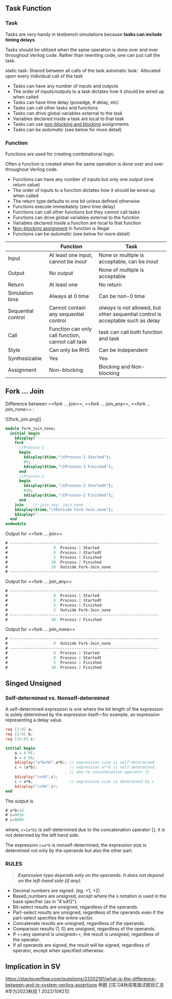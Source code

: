 ## Task Function

### Task

Tasks are very handy in testbench simulations because **tasks can include timing delays**.

Tasks should be utilized when the same operation is done over and over throughout Verilog code. Rather than rewriting code, one can just call the task.

static task: Shared between all calls of the task
automatic task:  Allocated upon every individual call of the task



-   Tasks can have any number of inputs and outputs
-   The order of inputs/outputs to a task dictates how it should be wired up when called
-   Tasks can have time delay (posedge, # delay, etc)
-   Tasks can call other tasks and functions
-   Tasks can drive global variables external to the task
-   Variables declared inside a task are local to that task
-   Tasks can use [non-blocking and blocking](https://nandland.com/blocking-vs-nonblocking-in-verilog/ "Blocking vs. Nonblocking assignment in Verilog") assignments
-   Tasks can be _automatic_ (see below for more detail)

### Function

Functions are used for creating combinational logic.

Often a function is created when the same operation is done over and over throughout Verilog code.

-   Functions can have any number of inputs but only one output (one return value)
-   The order of inputs to a function dictates how it should be wired up when called
-   The return type defaults to one bit unless defined otherwise
-   Functions execute immediately (zero time delay)
-   Functions can call other functions but they cannot call tasks
-   Functions can drive global variables external to the function
-   Variables declared inside a function are local to that function
-   [Non-blocking assignment](https://nandland.com/blocking-vs-nonblocking-in-verilog/ "Blocking vs. Nonblocking assignment in Verilog") in function is illegal
-   Functions can be _automatic_ (see below for more detail)

| | Function | Task |
| --- | --- | ---|
| Input | At least one input, cannot be *inout* | None or multiple is acceptable, can be *inout* |
| Output | No output | None of multiple is acceptable |
| Return | At least one | No return |
| Simulation time | Always at 0 time | Can be non-0 time |
| Sequential control | Cannot contain any sequential control | *always* is not allowed, but other sequential control is acceptable such as delay |
| Call | Function can only call function, cannot call task | task can call both function and task |
| Style | Can only be RHS | Can be independent |
| Synthesizable | Yes | Yes |
| Assignment | Non-blocking | Blocking and Non-blocking |


## Fork ... Join

Difference between ==fork ... join==, ==fork ... join_any==, ==fork ... join_none== :

![[fork_join.png]]

```systemverilog
module fork_join_none;
  initial begin
    $display("-----------------------------------------------------------------");
    fork
      //Process-1
      begin
        $display($time,"\tProcess-1 Started");
        #5;
        $display($time,"\tProcess-1 Finished");
      end
      //Process-2
      begin
        $display($time,"\tProcess-2 Startedt");
        #20;
        $display($time,"\tProcess-2 Finished");
      end
    join    // join_any, join_none
    $display($time,"\tOutside Fork-Join_none");
    $display("-----------------------------------------------------------------");
  end
endmodule
```

Output for ==fork ... join==

```systemverilog
# -----------------------------------------------------------------
#                    0	Process-1 Started
#                    0	Process-2 Startedt
#                    5	Process-1 Finished
#                   20	Process-2 Finished
#                   20	Outside Fork-Join_none
# -----------------------------------------------------------------
```

Output for ==fork ... join_any==

```systemverilog
# -----------------------------------------------------------------
#                    0	Process-1 Started
#                    0	Process-2 Startedt
#                    5	Process-1 Finished
#                    5	Outside Fork-Join_none
# -----------------------------------------------------------------
#                   20	Process-2 Finished
```

Output for ==fork ... join_none==

```systemverilog
# -----------------------------------------------------------------
#                    0	Outside Fork-Join_none
# -----------------------------------------------------------------
#                    0	Process-1 Started
#                    0	Process-2 Startedt
#                    5	Process-1 Finished
#                   20	Process-2 Finished
```


## Singed Unsigned

### Self-determined vs. Nonself-determined

A self-determined expression is one where the bit length of the expression is solely determined by the expression itself—for example, an expression representing a delay value.

```verilog
reg [3:0] a;
reg [5:0] b;
reg [15:0] c;

initial begin
    a = 4'hF;
    b = 6'hA;
    $display("a*b=%h",a*b); // expression size is self-determined
    c = {a*b};              // expression a**b is self-determined
                            // due to concatenation operator {}
    $display("c=%h",c);
    c = a*b;                // expression size is determined by c
    $display("c=%h",c);
end
```
The output is
```verilog
# a*b=16
# c=0016
# c=0096
```

where, `c={a*b}` is self-determined due to the concatenation operator {}, it is not determed by the left hand side.

The expression `c=a*b` is nonself-determined, the expression size is determined not only by the operands but also the other part.

### RULES

> ***Expression type depends only on the operands. It does not depend on the left-hand side (if any).***

- Decimal numbers are signed. (eg. +1, +2)
- Based_numbers are unsigned, except where the s notation is used in the base specifier (as in "4'sd12").
- Bit-select results are unsigned, regardless of the operands.
- Part-select results are unsigned, regardless of the operands even if the part-select specifies the entire vector.
- Concatenate results are unsigned, regardless of the operands.
- Comparison results (1, 0) are unsigned, regardless of the operands.
- If ==any operand is unsigned==, the result is unsigned, regardless of the operator.
- If all operands are signed, the result will be signed, regardless of operator, except when specified otherwise.

## Implication in SV

https://stackoverflow.com/questions/33202191/what-is-the-difference-between-and-in-system-verilog-assertions
例题
[[实习&秋招笔面试题目汇总#华为2023秋招 1 2022/10#21]]

